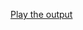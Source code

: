 [Play the output](https://documentviewer.herokuapp.com/?state=%7B%22ids%22:%5B%221AfkH3_JmlVDQ6LoB4JPbJDP_7Hh9vREP%22%5D,%22action%22:%22open%22,%22userId%22:%22108244580801699106091%22,%22resourceKeys%22:%7B%7D%7D)
